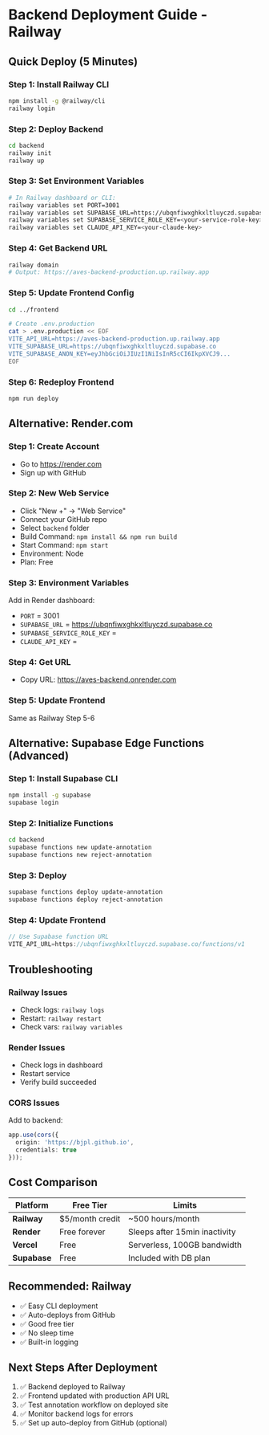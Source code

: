 # Backend Deployment Guide - Railway

## Quick Deploy (5 Minutes)

### Step 1: Install Railway CLI
```bash
npm install -g @railway/cli
railway login
```

### Step 2: Deploy Backend
```bash
cd backend
railway init
railway up
```

### Step 3: Set Environment Variables
```bash
# In Railway dashboard or CLI:
railway variables set PORT=3001
railway variables set SUPABASE_URL=https://ubqnfiwxghkxltluyczd.supabase.co
railway variables set SUPABASE_SERVICE_ROLE_KEY=<your-service-role-key>
railway variables set CLAUDE_API_KEY=<your-claude-key>
```

### Step 4: Get Backend URL
```bash
railway domain
# Output: https://aves-backend-production.up.railway.app
```

### Step 5: Update Frontend Config
```bash
cd ../frontend

# Create .env.production
cat > .env.production << EOF
VITE_API_URL=https://aves-backend-production.up.railway.app
VITE_SUPABASE_URL=https://ubqnfiwxghkxltluyczd.supabase.co
VITE_SUPABASE_ANON_KEY=eyJhbGciOiJIUzI1NiIsInR5cCI6IkpXVCJ9...
EOF
```

### Step 6: Redeploy Frontend
```bash
npm run deploy
```

## Alternative: Render.com

### Step 1: Create Account
- Go to https://render.com
- Sign up with GitHub

### Step 2: New Web Service
- Click "New +" → "Web Service"
- Connect your GitHub repo
- Select `backend` folder
- Build Command: `npm install && npm run build`
- Start Command: `npm start`
- Environment: Node
- Plan: Free

### Step 3: Environment Variables
Add in Render dashboard:
- `PORT` = 3001
- `SUPABASE_URL` = https://ubqnfiwxghkxltluyczd.supabase.co
- `SUPABASE_SERVICE_ROLE_KEY` = <your-key>
- `CLAUDE_API_KEY` = <your-key>

### Step 4: Get URL
- Copy URL: https://aves-backend.onrender.com

### Step 5: Update Frontend
Same as Railway Step 5-6

## Alternative: Supabase Edge Functions (Advanced)

### Step 1: Install Supabase CLI
```bash
npm install -g supabase
supabase login
```

### Step 2: Initialize Functions
```bash
cd backend
supabase functions new update-annotation
supabase functions new reject-annotation
```

### Step 3: Deploy
```bash
supabase functions deploy update-annotation
supabase functions deploy reject-annotation
```

### Step 4: Update Frontend
```typescript
// Use Supabase function URL
VITE_API_URL=https://ubqnfiwxghkxltluyczd.supabase.co/functions/v1
```

## Troubleshooting

### Railway Issues
- Check logs: `railway logs`
- Restart: `railway restart`
- Check vars: `railway variables`

### Render Issues
- Check logs in dashboard
- Restart service
- Verify build succeeded

### CORS Issues
Add to backend:
```typescript
app.use(cors({
  origin: 'https://bjpl.github.io',
  credentials: true
}));
```

## Cost Comparison

| Platform | Free Tier | Limits |
|----------|-----------|--------|
| **Railway** | $5/month credit | ~500 hours/month |
| **Render** | Free forever | Sleeps after 15min inactivity |
| **Vercel** | Free | Serverless, 100GB bandwidth |
| **Supabase** | Free | Included with DB plan |

## Recommended: Railway
- ✅ Easy CLI deployment
- ✅ Auto-deploys from GitHub
- ✅ Good free tier
- ✅ No sleep time
- ✅ Built-in logging

## Next Steps After Deployment

1. ✅ Backend deployed to Railway
2. ✅ Frontend updated with production API URL
3. ✅ Test annotation workflow on deployed site
4. ✅ Monitor backend logs for errors
5. ✅ Set up auto-deploy from GitHub (optional)
